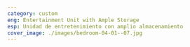```yaml
---
category: custom
eng: Entertainment Unit with Ample Storage
esp: Unidad de entretenimiento con amplio almacenamiento
cover_image: ./images/bedroom-04-01--07.jpg
---
```



